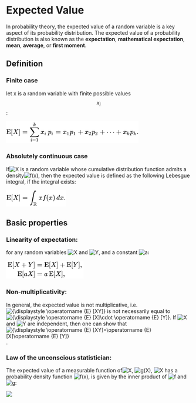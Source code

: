 # Expected Value

In probability theory, the expected value of a random variable is a key aspect of its probability distribution.  The expected value of a probability distribution is also known as the **expectation**, **mathematical expectation**, **mean**, **average**, or **first moment**.

## Definition

### Finite case

let x is a random variable with finite possible values $$x_i $$:

![](.gitbook/assets/image%20%281%29.png)

### Absolutely continuous case

 If![X](https://wikimedia.org/api/rest_v1/media/math/render/svg/68baa052181f707c662844a465bfeeb135e82bab) is a random variable whose cumulative distribution function admits a density![f\(x\)](https://wikimedia.org/api/rest_v1/media/math/render/svg/202945cce41ecebb6f643f31d119c514bec7a074), then the expected value is defined as the following Lebesgue integral, if the integral exists:

![](.gitbook/assets/image%20%282%29.png)



## Basic properties

###  **Linearity of expectation:**

 for any random variables ![X](https://wikimedia.org/api/rest_v1/media/math/render/svg/68baa052181f707c662844a465bfeeb135e82bab) and ![Y](https://wikimedia.org/api/rest_v1/media/math/render/svg/961d67d6b454b4df2301ac571808a3538b3a6d3f), and a constant ![a](https://wikimedia.org/api/rest_v1/media/math/render/svg/ffd2487510aa438433a2579450ab2b3d557e5edc)**:**

![](.gitbook/assets/image%20%283%29.png)

###  **Non-multiplicativity:**

In general, the expected value is not multiplicative, i.e. ![{\displaystyle \operatorname {E} \[XY\]}](https://wikimedia.org/api/rest_v1/media/math/render/svg/612af0bbf256874e0b0551305574be507f9ff805) is not necessarily equal to ![{\displaystyle \operatorname {E} \[X\]\cdot \operatorname {E} \[Y\]}](https://wikimedia.org/api/rest_v1/media/math/render/svg/c52e5f76c5aad37aeeaf32d355681263e92aad24). If ![X](https://wikimedia.org/api/rest_v1/media/math/render/svg/68baa052181f707c662844a465bfeeb135e82bab) and ![Y](https://wikimedia.org/api/rest_v1/media/math/render/svg/961d67d6b454b4df2301ac571808a3538b3a6d3f) are independent, then one can show that ![{\displaystyle \operatorname {E} \[XY\]=\operatorname {E} \[X\]\operatorname {E} \[Y\]}](https://wikimedia.org/api/rest_v1/media/math/render/svg/5cfc97e307911d3230962dd68be6a5c3dcaed71a).

### Law of the unconscious statistician:

The expected value of a measurable function of![X](https://wikimedia.org/api/rest_v1/media/math/render/svg/68baa052181f707c662844a465bfeeb135e82bab), ![g\(X\)](https://wikimedia.org/api/rest_v1/media/math/render/svg/b1fa9025e0f6127a028b801736123f552f7286fe), ![X](https://wikimedia.org/api/rest_v1/media/math/render/svg/68baa052181f707c662844a465bfeeb135e82bab) has a probability density function ![f\(x\)](https://wikimedia.org/api/rest_v1/media/math/render/svg/202945cce41ecebb6f643f31d119c514bec7a074), is given by the inner product of ![f](https://wikimedia.org/api/rest_v1/media/math/render/svg/132e57acb643253e7810ee9702d9581f159a1c61) and ![g](https://wikimedia.org/api/rest_v1/media/math/render/svg/d3556280e66fe2c0d0140df20935a6f057381d77):

![](https://wikimedia.org/api/rest_v1/media/math/render/svg/a417b7efdd5329bcd40b2efd4b8ed5bd3b031e52)



